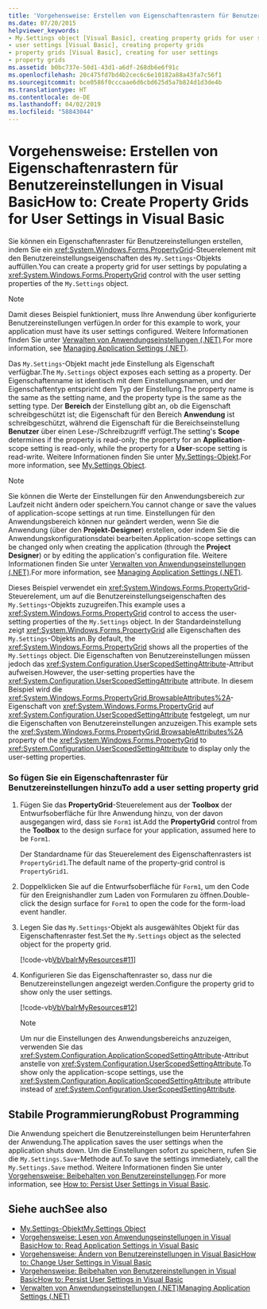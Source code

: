 ```yaml
---
title: 'Vorgehensweise: Erstellen von Eigenschaftenrastern für Benutzereinstellungen in Visual Basic'
ms.date: 07/20/2015
helpviewer_keywords:
- My.Settings object [Visual Basic], creating property grids for user settings
- user settings [Visual Basic], creating property grids
- property grids [Visual Basic], creating for user settings
- property grids
ms.assetid: b0bc737e-50d1-43d1-a6df-268db6e6f91c
ms.openlocfilehash: 20c475fd7bd4b2cec6c6e10182a88a43fa7c56f1
ms.sourcegitcommit: bce0586f0cccaae6d6cbd625d5a7b824d1d3de4b
ms.translationtype: HT
ms.contentlocale: de-DE
ms.lasthandoff: 04/02/2019
ms.locfileid: "58843044"
---
```

# <a name="how-to-create-property-grids-for-user-settings-in-visual-basic"></a><span data-ttu-id="56413-102">Vorgehensweise: Erstellen von Eigenschaftenrastern für Benutzereinstellungen in Visual Basic</span><span class="sxs-lookup"><span data-stu-id="56413-102">How to: Create Property Grids for User Settings in Visual Basic</span></span>
<span data-ttu-id="56413-103">Sie können ein Eigenschaftenraster für Benutzereinstellungen erstellen, indem Sie ein <xref:System.Windows.Forms.PropertyGrid>-Steuerelement mit den Benutzereinstellungseigenschaften des `My.Settings`-Objekts auffüllen.</span><span class="sxs-lookup"><span data-stu-id="56413-103">You can create a property grid for user settings by populating a <xref:System.Windows.Forms.PropertyGrid> control with the user setting properties of the `My.Settings` object.</span></span>  
  
> [!NOTE]
>  <span data-ttu-id="56413-104">Damit dieses Beispiel funktioniert, muss Ihre Anwendung über konfigurierte Benutzereinstellungen verfügen.</span><span class="sxs-lookup"><span data-stu-id="56413-104">In order for this example to work, your application must have its user settings configured.</span></span> <span data-ttu-id="56413-105">Weitere Informationen finden Sie unter [Verwalten von Anwendungseinstellungen (.NET)](/visualstudio/ide/managing-application-settings-dotnet).</span><span class="sxs-lookup"><span data-stu-id="56413-105">For more information, see [Managing Application Settings (.NET)](/visualstudio/ide/managing-application-settings-dotnet).</span></span>  
  
 <span data-ttu-id="56413-106">Das `My.Settings`-Objekt macht jede Einstellung als Eigenschaft verfügbar.</span><span class="sxs-lookup"><span data-stu-id="56413-106">The `My.Settings` object exposes each setting as a property.</span></span> <span data-ttu-id="56413-107">Der Eigenschaftenname ist identisch mit dem Einstellungsnamen, und der Eigenschaftentyp entspricht dem Typ der Einstellung.</span><span class="sxs-lookup"><span data-stu-id="56413-107">The property name is the same as the setting name, and the property type is the same as the setting type.</span></span> <span data-ttu-id="56413-108">Der **Bereich** der Einstellung gibt an, ob die Eigenschaft schreibgeschützt ist; die Eigenschaft für den Bereich **Anwendung** ist schreibgeschützt, während die Eigenschaft für die Bereichseinstellung **Benutzer** über einen Lese-/Schreibzugriff verfügt.</span><span class="sxs-lookup"><span data-stu-id="56413-108">The setting's **Scope** determines if the property is read-only; the property for an **Application**-scope setting is read-only, while the property for a **User**-scope setting is read-write.</span></span> <span data-ttu-id="56413-109">Weitere Informationen finden Sie unter [My.Settings-Objekt](../../../../visual-basic/language-reference/objects/my-settings-object.md).</span><span class="sxs-lookup"><span data-stu-id="56413-109">For more information, see [My.Settings Object](../../../../visual-basic/language-reference/objects/my-settings-object.md).</span></span>  
  
> [!NOTE]
>  <span data-ttu-id="56413-110">Sie können die Werte der Einstellungen für den Anwendungsbereich zur Laufzeit nicht ändern oder speichern.</span><span class="sxs-lookup"><span data-stu-id="56413-110">You cannot change or save the values of application-scope settings at run time.</span></span> <span data-ttu-id="56413-111">Einstellungen für den Anwendungsbereich können nur geändert werden, wenn Sie die Anwendung (über den **Projekt-Designer**) erstellen, oder indem Sie die Anwendungskonfigurationsdatei bearbeiten.</span><span class="sxs-lookup"><span data-stu-id="56413-111">Application-scope settings can be changed only when creating the application (through the **Project Designer**) or by editing the application's configuration file.</span></span> <span data-ttu-id="56413-112">Weitere Informationen finden Sie unter [Verwalten von Anwendungseinstellungen (.NET)](/visualstudio/ide/managing-application-settings-dotnet).</span><span class="sxs-lookup"><span data-stu-id="56413-112">For more information, see [Managing Application Settings (.NET)](/visualstudio/ide/managing-application-settings-dotnet).</span></span>  
  
 <span data-ttu-id="56413-113">Dieses Beispiel verwendet ein <xref:System.Windows.Forms.PropertyGrid>-Steuerelement, um auf die Benutzereinstellungseigenschaften des `My.Settings`-Objekts zuzugreifen.</span><span class="sxs-lookup"><span data-stu-id="56413-113">This example uses a <xref:System.Windows.Forms.PropertyGrid> control to access the user-setting properties of the `My.Settings` object.</span></span> <span data-ttu-id="56413-114">In der Standardeinstellung zeigt <xref:System.Windows.Forms.PropertyGrid> alle Eigenschaften des `My.Settings`-Objekts an.</span><span class="sxs-lookup"><span data-stu-id="56413-114">By default, the <xref:System.Windows.Forms.PropertyGrid> shows all the properties of the `My.Settings` object.</span></span> <span data-ttu-id="56413-115">Die Eigenschaften von Benutzereinstellungen müssen jedoch das <xref:System.Configuration.UserScopedSettingAttribute>-Attribut aufweisen.</span><span class="sxs-lookup"><span data-stu-id="56413-115">However, the user-setting properties have the <xref:System.Configuration.UserScopedSettingAttribute> attribute.</span></span> <span data-ttu-id="56413-116">In diesem Beispiel wird die <xref:System.Windows.Forms.PropertyGrid.BrowsableAttributes%2A>-Eigenschaft von <xref:System.Windows.Forms.PropertyGrid> auf <xref:System.Configuration.UserScopedSettingAttribute> festgelegt, um nur die Eigenschaften von Benutzereinstellungen anzuzeigen.</span><span class="sxs-lookup"><span data-stu-id="56413-116">This example sets the <xref:System.Windows.Forms.PropertyGrid.BrowsableAttributes%2A> property of the <xref:System.Windows.Forms.PropertyGrid> to <xref:System.Configuration.UserScopedSettingAttribute> to display only the user-setting properties.</span></span>  
  
### <a name="to-add-a-user-setting-property-grid"></a><span data-ttu-id="56413-117">So fügen Sie ein Eigenschaftenraster für Benutzereinstellungen hinzu</span><span class="sxs-lookup"><span data-stu-id="56413-117">To add a user setting property grid</span></span>  
  
1.  <span data-ttu-id="56413-118">Fügen Sie das **PropertyGrid**-Steuerelement aus der **Toolbox** der Entwurfsoberfläche für Ihre Anwendung hinzu, von der davon ausgegangen wird, dass sie `Form1` ist.</span><span class="sxs-lookup"><span data-stu-id="56413-118">Add the **PropertyGrid** control from the **Toolbox** to the design surface for your application, assumed here to be `Form1`.</span></span>  
  
     <span data-ttu-id="56413-119">Der Standardname für das Steuerelement des Eigenschaftenrasters ist `PropertyGrid1`.</span><span class="sxs-lookup"><span data-stu-id="56413-119">The default name of the property-grid control is `PropertyGrid1`.</span></span>  
  
2.  <span data-ttu-id="56413-120">Doppelklicken Sie auf die Entwurfsoberfläche für `Form1`, um den Code für den Ereignishandler zum Laden von Formularen zu öffnen.</span><span class="sxs-lookup"><span data-stu-id="56413-120">Double-click the design surface for `Form1` to open the code for the form-load event handler.</span></span>  
  
3.  <span data-ttu-id="56413-121">Legen Sie das `My.Settings`-Objekt als ausgewähltes Objekt für das Eigenschaftenraster fest.</span><span class="sxs-lookup"><span data-stu-id="56413-121">Set the `My.Settings` object as the selected object for the property grid.</span></span>  
  
     [!code-vb[VbVbalrMyResources#11](~/samples/snippets/visualbasic/VS_Snippets_VBCSharp/VbVbalrMyResources/VB/Form1.vb#11)]  
  
4.  <span data-ttu-id="56413-122">Konfigurieren Sie das Eigenschaftenraster so, dass nur die Benutzereinstellungen angezeigt werden.</span><span class="sxs-lookup"><span data-stu-id="56413-122">Configure the property grid to show only the user settings.</span></span>  
  
     [!code-vb[VbVbalrMyResources#12](~/samples/snippets/visualbasic/VS_Snippets_VBCSharp/VbVbalrMyResources/VB/Form1.vb#12)]  
  
    > [!NOTE]
    >  <span data-ttu-id="56413-123">Um nur die Einstellungen des Anwendungsbereichs anzuzeigen, verwenden Sie das <xref:System.Configuration.ApplicationScopedSettingAttribute>-Attribut anstelle von <xref:System.Configuration.UserScopedSettingAttribute>.</span><span class="sxs-lookup"><span data-stu-id="56413-123">To show only the application-scope settings, use the <xref:System.Configuration.ApplicationScopedSettingAttribute> attribute instead of  <xref:System.Configuration.UserScopedSettingAttribute>.</span></span>  
  
## <a name="robust-programming"></a><span data-ttu-id="56413-124">Stabile Programmierung</span><span class="sxs-lookup"><span data-stu-id="56413-124">Robust Programming</span></span>  
 <span data-ttu-id="56413-125">Die Anwendung speichert die Benutzereinstellungen beim Herunterfahren der Anwendung.</span><span class="sxs-lookup"><span data-stu-id="56413-125">The application saves the user settings when the application shuts down.</span></span> <span data-ttu-id="56413-126">Um die Einstellungen sofort zu speichern, rufen Sie die `My.Settings.Save`-Methode auf.</span><span class="sxs-lookup"><span data-stu-id="56413-126">To save the settings immediately, call the `My.Settings.Save` method.</span></span> <span data-ttu-id="56413-127">Weitere Informationen finden Sie unter [Vorgehensweise: Beibehalten von Benutzereinstellungen](../../../../visual-basic/developing-apps/programming/app-settings/how-to-persist-user-settings.md).</span><span class="sxs-lookup"><span data-stu-id="56413-127">For more information, see [How to: Persist User Settings in Visual Basic](../../../../visual-basic/developing-apps/programming/app-settings/how-to-persist-user-settings.md).</span></span>  
  
## <a name="see-also"></a><span data-ttu-id="56413-128">Siehe auch</span><span class="sxs-lookup"><span data-stu-id="56413-128">See also</span></span>

- [<span data-ttu-id="56413-129">My.Settings-Objekt</span><span class="sxs-lookup"><span data-stu-id="56413-129">My.Settings Object</span></span>](../../../../visual-basic/language-reference/objects/my-settings-object.md)
- [<span data-ttu-id="56413-130">Vorgehensweise: Lesen von Anwendungseinstellungen in Visual Basic</span><span class="sxs-lookup"><span data-stu-id="56413-130">How to: Read Application Settings in Visual Basic</span></span>](../../../../visual-basic/developing-apps/programming/app-settings/how-to-read-application-settings.md)
- [<span data-ttu-id="56413-131">Vorgehensweise: Ändern von Benutzereinstellungen in Visual Basic</span><span class="sxs-lookup"><span data-stu-id="56413-131">How to: Change User Settings in Visual Basic</span></span>](../../../../visual-basic/developing-apps/programming/app-settings/how-to-change-user-settings.md)
- [<span data-ttu-id="56413-132">Vorgehensweise: Beibehalten von Benutzereinstellungen in Visual Basic</span><span class="sxs-lookup"><span data-stu-id="56413-132">How to: Persist User Settings in Visual Basic</span></span>](../../../../visual-basic/developing-apps/programming/app-settings/how-to-persist-user-settings.md)
- [<span data-ttu-id="56413-133">Verwalten von Anwendungseinstellungen (.NET)</span><span class="sxs-lookup"><span data-stu-id="56413-133">Managing Application Settings (.NET)</span></span>](/visualstudio/ide/managing-application-settings-dotnet)
